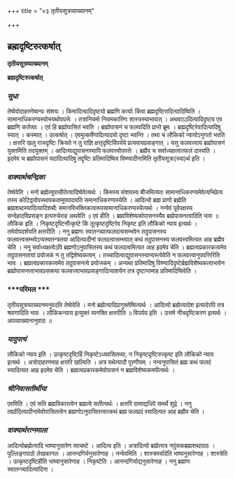 +++
title = "०३ तृतीयसूत्रव्याख्यानम्"

+++


## ब्रह्मदृष्टिरुत्कर्षात्

**तृतीयसूत्रव्याख्यानम्**

**ब्रह्मदृष्टिरुत्कर्षात्**

### ***सुधा***

तेष्वेवोदाहरणेष्वन्यः संशयः । किमादित्यादिदृष्टयो ब्रह्मणि कार्याः किंवा ब्रह्मदृष्टिरादित्यादिष्विति । सामानाधिकरण्यस्योभयथोपपत्तेः । तत्रानियमो नियमकारिणः शास्त्रस्याभावात् । अथवाऽऽदित्यादिदृष्टय एव ब्रह्मणि कर्तव्याः । एवं हि ब्रह्मोपासितं भवति । ब्रह्मोपासनं च फलवदिति प्राप्ते ब्रूमः । ब्रह्मदृष्टिरेवादित्यादिषु स्यात् । कस्मात् । उत्कर्षात् । एवमुत्कर्षेणादित्यादयो दृष्टा भवन्ति । तथा च लौकिको न्यायोऽनुगतो भवति । क्षत्तरि खलु राजदृष्टिः क्रियते न तु राज्ञि क्षत्तृदृष्टिर्विपर्यये प्रत्यवायप्रसङ्गात् । यत्तु फलवत्त्वाय ब्रह्मोपासनं युक्तमिति तदयुक्तम् । आदित्याद्युपासनस्यापि फलवत्त्वोपपत्तेः । ब्रह्मैव च सर्वाध्यक्षत्वात्फलं दास्यति । इदमेव च ब्रह्मोपासनं यदादित्यादिषु तद्दृष्टिः प्रतिमादिष्विव विष्ण्वादीनामिति तृतीयसूत्रा(स्या)र्थ इति ।

### ***वाक्यार्थचन्द्रिका***

तेष्वेवेति । मनो ब्रह्मेत्युपासीतेत्यादिष्वेवेत्यर्थः । किमस्य संशयस्य बीजमित्यतः सामानाधिकरण्यमेवेत्यभिप्रेत्य तस्य कोटिद्वयोपस्थापकतामुपपादयति समानाधिकरण्यस्येति । आदित्यो ब्रह्म प्राणो ब्रह्मेति ब्रह्मशब्दस्यादित्यादिशब्दैः समानविभक्तिकत्वरूपसामानाधिकरण्यस्येत्यर्थः । नन्वेवं पूर्वपक्षस्य सन्देहादविप्रसङ्ग इत्यरुचेराह अथवेति ॥ एवं हीति । ब्रह्मविशेष्यकोपासनस्यैव ब्रह्मेपासनत्वादिति भावः ॥ लौकिक इति । निकृष्टदृष्टिर्नोत्कृष्टे किं तूत्कृष्टदृष्टिरेव निकृष्ट इति लौकिको न्याय इत्यर्थः । तमेवोपदर्शयति क्षत्तरीति । ननु ब्रह्मणः स्वातन्त्र्यात्फलदत्वसम्भवेन तदुपासनस्य फलवत्त्वसम्भवेऽप्यस्वतन्त्रतया आदित्यादीनां फलदत्वासम्भवात् कथं तदुपासनस्य फलवत्त्वमित्यत आह ब्रह्मैव चेति । ननु सर्वाध्यक्षत्वेऽपि ब्रह्मणोऽनुपासितस्य कथं फलदत्वमित्यत आह इदमेव चेति । ब्रह्मत्वप्रकारकत्वमेव तदुपासनतायां प्रयोजकं न तु तद्विशेष्यकत्वम् । तच्चादित्याद्युपासनस्याप्यस्त्येवेति न फलवत्त्वानुपपत्तिरिति भावः । ब्रह्मत्वप्रकारकत्वमेव तदुपासनत्वे प्रयोजकम् । अन्यथा प्रतिमादिषु विष्ण्वादिदृष्टेर्ब्रह्मविशेष्यकत्वाभावेन ब्रह्मोपासनत्वाभावप्रसक्त्या फलवत्त्वाभावप्रसङ्गादित्याशयेन तत्र दृष्टान्तमाह प्रतिमादिष्विवेति ।

### ***परिमल ***

तृतीयसूत्रव्याख्यानमनुवदति तेष्वेवेति । मनो ब्रह्मेत्यादिप्रागुक्तेष्वित्यर्थः । आदित्यो ब्रह्मेत्यादेश इत्यादेरपि तत्र श्रवणादिति भावः । लौकिकन्याय इत्युक्तं व्यनक्ति क्षत्तरीति ॥ विपर्यय इति । उत्तमे नीचदृष्टिकरण इत्यर्थः । अपव्याख्यानानुवादः ॥

### ***यादुपत्यं***

लौकिको न्याय इति । उत्कृष्टदृष्टिर्हि निकृष्टेऽध्यवसितव्या, न निकृष्टदृष्टिरुत्कृष्ट इति लौकिको न्याय इत्यर्थः । अत्रोदाहरणमाह क्षत्तरि खल्विति । अत्र यथेत्यादौ पूरणीयम् । नन्वनुपासितं ब्रह्म कथं फलदं स्यादित्यत आह इदमेव चेति । ब्रह्मत्वप्रकारकमेवोपासनं न ब्रह्मविशेष्यकमपीत्यर्थः ।

### ***श्रीनिवासतीर्थीया***

एवमिति । एवं सति ब्रह्मविकारत्वेन ब्रह्मत्वे सतीत्यर्थः । क्षत्तरि ग्रामाद्यधिपे समर्थे शूद्रे । ननु तर्ह्यादित्यादीनामेवोपासितत्वेन ब्रह्मणोऽनुपासितत्वात्कथं ब्रह्म फलप्रदं स्यादित्यत आह ब्रह्मैव चेति ।

### ***वाक्यार्थरत्नमाला***

आदित्योब्रह्मेत्यादि भाष्यानुसारेण व्याचष्टे । आदित्य इति । अत्रादित्यो ब्रह्मेत्यत्र नपुंसकब्रह्मशब्दपाठः । पुल्लिङ्गपाठो लेखकागतः । आनन्दगिर्यनुसारेणाह । नन्वेवमिति । शास्त्रमर्यादेति भाष्यनुसारेणाह । शास्त्रेति । उत्कृष्टदृष्टिर्हीति भाष्यानुसारेणाह । निकृष्टेति । आनन्दगिर्याद्यनुसारेणाह । ननु ब्रह्मणः स्वातन्त्र्यादित्यादिना ।

